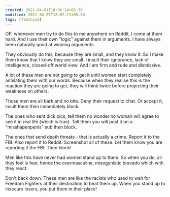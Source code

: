 ```yaml
---
created: 2021-04-01T18:06:24+05:30
modified: 2021-04-01T18:07:11+05:30
tags: [feminism]
---
```


 OP, whenever men try to do this to me anywhere on Reddit, I come at them hard. And I use their own "logic" against them in arguments. I have always been naturally good at winning arguments. 

They obviously do this, because they are small, and they know it. So I make them know that I know they are small. I insult their ignorance, lack of intelligence, closed-off world view. And I am firm and rude and dismissive.

A lot of these men are not going to get it until women start completely anhilating them with our words. Because when they realise this is the reaction they are going to get, they will think twice before projecting their weakness on others. 

Those men are all bark and no bite. Deny their request to chat. Or accept it, insult them then immediately block.

The ones who sent dick pics, tell them no wonder no woman will agree to see it in real life (which is true). Tell them you will post it on a "misshapenpenis" sub then block.

The ones that send death threats - that is actually a crime. Report it to the FBI. Also report it to Reddit. Screenshot all of these. Let them know you are reporting it the FBI. Then block! 

Men like this have never had women stand up to them. So when you do, all they feel is fear, hence the overmasculine, misogynistic bravado which with they react.

Don't back down. These men are like the racists who used to wait for Freedom Fighters at their destination to beat them up. When you stand up to insecure losers, you put them in their place! 
